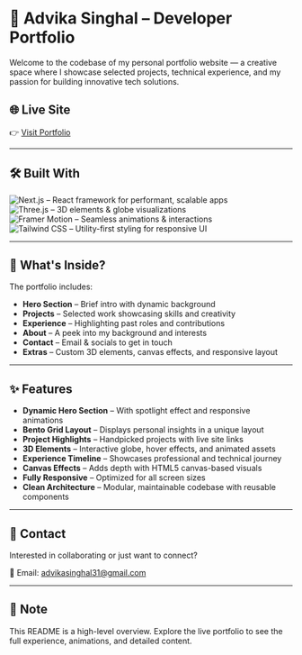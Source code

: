 # 🚀 Advika Singhal – Developer Portfolio

Welcome to the codebase of my personal portfolio website — a creative space where I showcase selected projects, technical experience, and my passion for building innovative tech solutions.

 ## 🌐 Live Site  
👉 [Visit Portfolio](https://advika-singhal.vercel.app/)

---

## 🛠️ Built With

![Next.js](https://img.shields.io/badge/Next.js-000000?style=for-the-badge&logo=next.js&logoColor=white) – React framework for performant, scalable apps  
![Three.js](https://img.shields.io/badge/Three.js-000?style=for-the-badge&logo=three.js&logoColor=white) – 3D elements & globe visualizations  
![Framer Motion](https://img.shields.io/badge/Framer--Motion-EF008F?style=for-the-badge&logo=framer&logoColor=white) – Seamless animations & interactions  
![Tailwind CSS](https://img.shields.io/badge/Tailwind_CSS-38B2AC?style=for-the-badge&logo=tailwind-css&logoColor=white) – Utility-first styling for responsive UI  

---

## 📂 What's Inside?

The portfolio includes:

- **Hero Section** – Brief intro with dynamic background  
- **Projects** – Selected work showcasing skills and creativity  
- **Experience** – Highlighting past roles and contributions  
- **About** – A peek into my background and interests  
- **Contact** – Email & socials to get in touch  
- **Extras** – Custom 3D elements, canvas effects, and responsive layout  

---
## ✨ Features

- **Dynamic Hero Section** – With spotlight effect and responsive animations 
- **Bento Grid Layout** – Displays personal insights in a unique layout  
- **Project Highlights** – Handpicked projects with live site links  
- **3D Elements** – Interactive globe, hover effects, and animated assets  
- **Experience Timeline** – Showcases professional and technical journey  
- **Canvas Effects** – Adds depth with HTML5 canvas-based visuals  
- **Fully Responsive** – Optimized for all screen sizes  
- **Clean Architecture** – Modular, maintainable codebase with reusable components  

---


## 🤝 Contact

Interested in collaborating or just want to connect?

📧 Email: [advikasinghal31@gmail.com](mailto:advikasinghal31@gmail.com)

---

## 📌 Note

This README is a high-level overview. Explore the live portfolio to see the full experience, animations, and detailed content.


